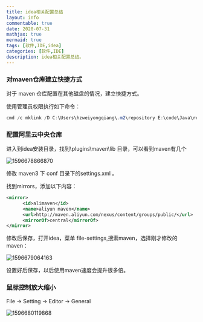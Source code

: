 ```yaml
---
title: idea相关配置总结
layout: info
commentable: true
date: 2020-07-31
mathjax: true
mermaid: true
tags: [软件,IDE,idea]
categories: [软件,IDE]
description: idea相关配置总结。
---
```


### 对maven仓库建立快捷方式

对于 maven 仓库配置在其他磁盘的情况，建立快捷方式。

使用管理员权限执行如下命令：

```powershell
cmd /c mklink /D C:\Users\hzweiyongqiang\.m2\repository E:\code\Java\repository
```

### 配置阿里云中央仓库

进入到idea安装目录，找到\plugins\maven\lib 目录，可以看到maven有几个

![1596678866870](/images/2020/08/1596678866870.png)

修改 maven3 下 conf 目录下的settings.xml 。

找到mirrors，添加以下内容：

```xml
<mirror>  
      <id>alimaven</id>  
      <name>aliyun maven</name>  
      <url>http://maven.aliyun.com/nexus/content/groups/public/</url>  
      <mirrorOf>central</mirrorOf>          
</mirror>
```

修改后保存，打开idea，菜单 file-settings,搜索maven，选择刚才修改的maven：

![1596679064163](/images/2020/08/1596679064163.png)

设置好后保存，以后使用maven速度会提升很多倍。

### 鼠标控制放大缩小

File -> Setting -> Editor -> General

![1596680119868](/images/2020/08/1596680119868.png)